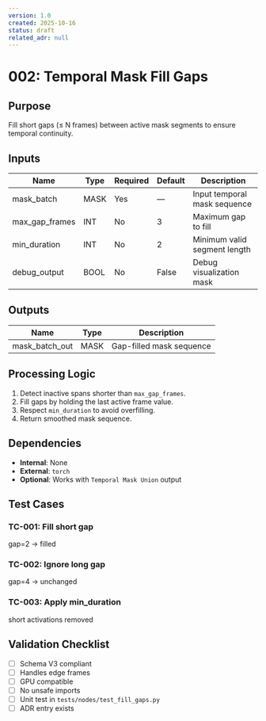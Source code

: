 ```yaml
---
version: 1.0
created: 2025-10-16
status: draft
related_adr: null
---
```


# 002: Temporal Mask Fill Gaps

## Purpose
Fill short gaps (≤ N frames) between active mask segments to ensure temporal continuity.

## Inputs
| Name | Type | Required | Default | Description |
|------|------|-----------|----------|-------------|
| mask_batch | MASK | Yes | — | Input temporal mask sequence |
| max_gap_frames | INT | No | 3 | Maximum gap to fill |
| min_duration | INT | No | 2 | Minimum valid segment length |
| debug_output | BOOL | No | False | Debug visualization mask |

## Outputs
| Name | Type | Description |
|------|------|-------------|
| mask_batch_out | MASK | Gap-filled mask sequence |

## Processing Logic
1. Detect inactive spans shorter than `max_gap_frames`.  
2. Fill gaps by holding the last active frame value.  
3. Respect `min_duration` to avoid overfilling.  
4. Return smoothed mask sequence.

## Dependencies
- **Internal**: None  
- **External**: `torch`  
- **Optional**: Works with `Temporal Mask Union` output  

## Test Cases
### TC-001: Fill short gap
gap=2 → filled  
### TC-002: Ignore long gap
gap=4 → unchanged  
### TC-003: Apply min_duration
short activations removed  

## Validation Checklist
- [ ] Schema V3 compliant  
- [ ] Handles edge frames  
- [ ] GPU compatible  
- [ ] No unsafe imports  
- [ ] Unit test in `tests/nodes/test_fill_gaps.py`  
- [ ] ADR entry exists  

